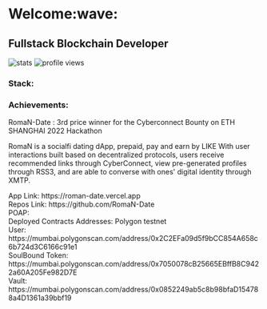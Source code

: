 <h1>Welcome:wave:</h1>
<h2>Fullstack Blockchain Developer</h2>

<img src="https://github-readme-stats.vercel.app/api/top-langs/?username=giboooo&include_all_commits=true&show_icons=true&layout=compact&count_private=true" alt="stats"/>
<img src="https://komarev.com/ghpvc/?username=giboooo" alt="profile views"/>

<h3>Stack:</h3>

<h3>Achievements:</h3> 
<p>RomaN-Date : 3rd price winner for the Cyberconnect Bounty on ETH SHANGHAI 2022 Hackathon </p>
<p>RomaN is a socialfi dating dApp, prepaid, pay and earn by LIKE
With user interactions built based on decentralized protocols, users receive recommended links through CyberConnect, view pre-generated profiles through RSS3, and are able to converse with ones' digital identity through XMTP.</p>
<div>App Link: https://roman-date.vercel.app</br>
Repos Link: https://github.com/RomaN-Date</br>
POAP: </br>
Deployed Contracts Addresses: Polygon testnet</br>
  User: https://mumbai.polygonscan.com/address/0x2C2EFa09d5f9bCC854A658c6b724d3C6166c91e1</br>
  SoulBound Token: https://mumbai.polygonscan.com/address/0x7050078cB25665EBffB8C9422a60A205Fe982D7E</br>
  Vault: https://mumbai.polygonscan.com/address/0x0852249ab5c8b98bfaD154788a4D1361a39bbf19</div>

